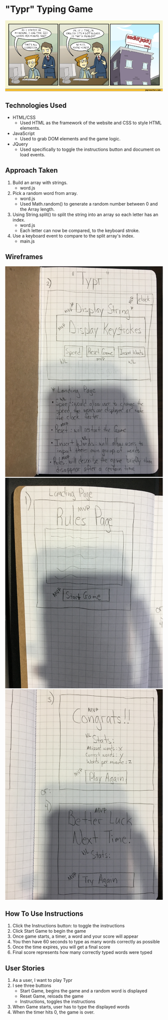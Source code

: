 # "Typr" Typing Game
![typing joke](./readme-assets/typing-joke.png)

## Technologies Used
* HTML/CSS
   * Used HTML as the framework of the website and CSS to style HTML elements.
* JavaScript
   * Used to grab DOM elements and the game logic.
* JQuery
   * Used specifically to toggle the instructions button and document on load events.

## Approach Taken
1. Build an array with strings.
   * word.js
2. Pick a random word from array.
   * word.js
   * Used Math.random() to generate a random number between 0 and the Array length.
3. Using String.split() to split the string into an array so each letter has an index.
   * word.js
   * Each letter can now be compared, to the keyboard stroke.
4. Use a keyboard event to compare to the split array's index.
   * main.js

## Wireframes
![Wire Frame 1](./readme-assets/wireframe1.JPG)
![Wire Frame 2](./readme-assets/wireframe2.JPG)
![Wire Frame 3](./readme-assets/wireframe3.JPG)

## How To Use Instructions
1. Click the Instructions button: to toggle the instructions
2. Click Start Game to begin the game
3. Once game starts, a timer, a word and your score will appear
4. You then have 60 seconds to type as many words correctly as possible
5. Once the time expires, you will get a final score
6. Final score represents how many correctly typed words were typed

## User Stories
1. As a user, I want to play Typr
2. I see three buttons
   * Start Game, begins the game and a random word is displayed
   * Reset Game, reloads the game
   * Instructions, toggles the instructions
3. When Game starts, user has to type the displayed words
4. When the timer hits 0, the game is over.